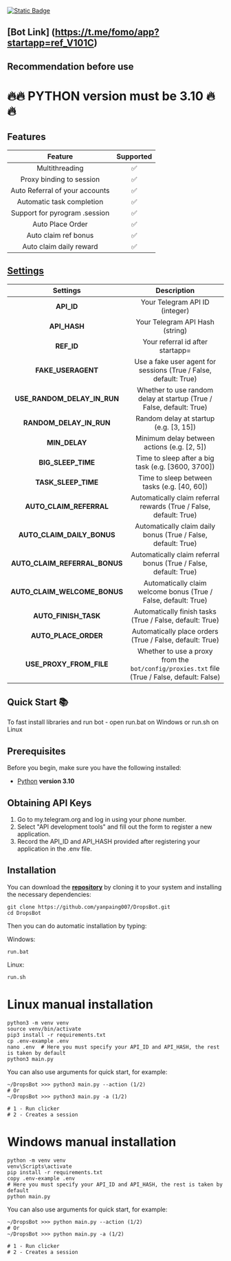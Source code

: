 [![Static Badge](https://img.shields.io/badge/Telegram-Bot%20Link-Link?style=for-the-badge&logo=Telegram&logoColor=white&logoSize=auto&color=blue)](https://t.me/fomo/app?startapp=ref_V101C)
## [Bot Link] (https://t.me/fomo/app?startapp=ref_V101C)

## Recommendation before use

# 🔥🔥 PYTHON version must be 3.10 🔥🔥

## Features

|                               Feature                                | Supported |
|:-------------------------------------------------------------------:|:---------:|
|                           Multithreading                            |     ✅     |
|                    Proxy binding to session                         |     ✅     |
|                 Auto Referral of your accounts                      |     ✅     |
|                    Automatic task completion                        |     ✅     |
|                  Support for pyrogram .session                      |     ✅     |
|                           Auto Place Order                              |     ✅     |
|                           Auto claim ref bonus                              |     ✅     |
|                           Auto claim daily reward                              |     ✅     |



## [Settings](https://github.com/yanpaing007/DropsBot/blob/main/.env-example/)
|        Settings         |                                      Description                                       |
|:-----------------------:|:--------------------------------------------------------------------------------------:|
|  **API_ID**             |        Your Telegram API ID (integer)                                                  |
|  **API_HASH**           |        Your Telegram API Hash (string)                                                 |
|  **REF_ID**             |        Your referral id after startapp=                           |
|  **FAKE_USERAGENT**     |        Use a fake user agent for sessions (True / False, default: True)                |
| **USE_RANDOM_DELAY_IN_RUN** | Whether to use random delay at startup (True / False, default: True)               |
| **RANDOM_DELAY_IN_RUN** |        Random delay at startup (e.g. [3, 15])                                          |
| **MIN_DELAY**           |        Minimum delay between actions (e.g. [2, 5])                                     |
| **BIG_SLEEP_TIME**      |        Time to sleep after a big task (e.g. [3600, 3700])                              |
| **TASK_SLEEP_TIME**     |        Time to sleep between tasks (e.g. [40, 60])                                     |
| **AUTO_CLAIM_REFERRAL** |        Automatically claim referral rewards (True / False, default: True)              |
| **AUTO_CLAIM_DAILY_BONUS** | Automatically claim daily bonus (True / False, default: True)                       |
| **AUTO_CLAIM_REFERRAL_BONUS** | Automatically claim referral bonus (True / False, default: True)                 |
| **AUTO_CLAIM_WELCOME_BONUS** | Automatically claim welcome bonus (True / False, default: True)                   |
| **AUTO_FINISH_TASK**    |        Automatically finish tasks (True / False, default: True)                        |
| **AUTO_PLACE_ORDER**    |        Automatically place orders (True / False, default: True)                        |
| **USE_PROXY_FROM_FILE** |        Whether to use a proxy from the `bot/config/proxies.txt` file (True / False, default: False) |

## Quick Start 📚

To fast install libraries and run bot - open run.bat on Windows or run.sh on Linux

## Prerequisites
Before you begin, make sure you have the following installed:
- [Python](https://www.python.org/downloads/) **version 3.10**

## Obtaining API Keys
1. Go to my.telegram.org and log in using your phone number.
2. Select "API development tools" and fill out the form to register a new application.
3. Record the API_ID and API_HASH provided after registering your application in the .env file.


## Installation
You can download the [**repository**](https://github.com/yanpaing007/DropsBot) by cloning it to your system and installing the necessary dependencies:
```shell
git clone https://github.com/yanpaing007/DropsBot.git
cd DropsBot
```

Then you can do automatic installation by typing:

Windows:
```shell
run.bat
```

Linux:
```shell
run.sh
```

# Linux manual installation
```shell
python3 -m venv venv
source venv/bin/activate
pip3 install -r requirements.txt
cp .env-example .env
nano .env  # Here you must specify your API_ID and API_HASH, the rest is taken by default
python3 main.py
```

You can also use arguments for quick start, for example:
```shell
~/DropsBot >>> python3 main.py --action (1/2)
# Or
~/DropsBot >>> python3 main.py -a (1/2)

# 1 - Run clicker
# 2 - Creates a session
```

# Windows manual installation
```shell
python -m venv venv
venv\Scripts\activate
pip install -r requirements.txt
copy .env-example .env
# Here you must specify your API_ID and API_HASH, the rest is taken by default
python main.py
```

You can also use arguments for quick start, for example:
```shell
~/DropsBot >>> python main.py --action (1/2)
# Or
~/DropsBot >>> python main.py -a (1/2)

# 1 - Run clicker
# 2 - Creates a session
```
